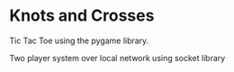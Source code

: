 # Knots and Crosses

Tic Tac Toe using the pygame library.

Two player system over local network using socket library
